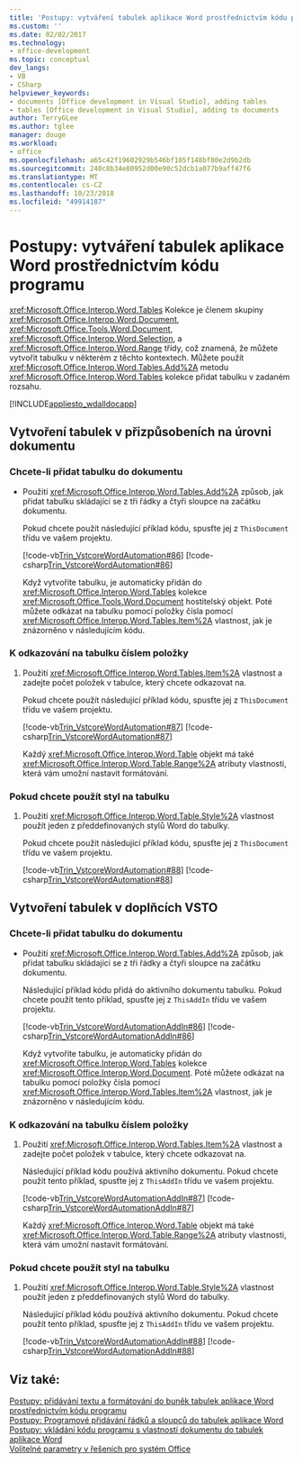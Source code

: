 ```yaml
---
title: 'Postupy: vytváření tabulek aplikace Word prostřednictvím kódu programu'
ms.custom: ''
ms.date: 02/02/2017
ms.technology:
- office-development
ms.topic: conceptual
dev_langs:
- VB
- CSharp
helpviewer_keywords:
- documents [Office development in Visual Studio], adding tables
- tables [Office development in Visual Studio], adding to documents
author: TerryGLee
ms.author: tglee
manager: douge
ms.workload:
- office
ms.openlocfilehash: a65c42f19602929b546bf105f148bf80e2d9b2db
ms.sourcegitcommit: 240c8b34e80952d00e90c52dcb1a077b9aff47f6
ms.translationtype: MT
ms.contentlocale: cs-CZ
ms.lasthandoff: 10/23/2018
ms.locfileid: "49914187"
---
```

# <a name="how-to-programmatically-create-word-tables"></a>Postupy: vytváření tabulek aplikace Word prostřednictvím kódu programu
  <xref:Microsoft.Office.Interop.Word.Tables> Kolekce je členem skupiny <xref:Microsoft.Office.Interop.Word.Document>, <xref:Microsoft.Office.Tools.Word.Document>, <xref:Microsoft.Office.Interop.Word.Selection>, a <xref:Microsoft.Office.Interop.Word.Range> třídy, což znamená, že můžete vytvořit tabulku v některém z těchto kontextech. Můžete použít <xref:Microsoft.Office.Interop.Word.Tables.Add%2A> metodu <xref:Microsoft.Office.Interop.Word.Tables> kolekce přidat tabulku v zadaném rozsahu.  
  
 [!INCLUDE[appliesto_wdalldocapp](../vsto/includes/appliesto-wdalldocapp-md.md)]  
  
## <a name="create-tables-in-document-level-customizations"></a>Vytvoření tabulek v přizpůsobeních na úrovni dokumentu  
  
### <a name="to-add-a-table-to-a-document"></a>Chcete-li přidat tabulku do dokumentu  
  
- Použití <xref:Microsoft.Office.Interop.Word.Tables.Add%2A> způsob, jak přidat tabulku skládající se z tři řádky a čtyři sloupce na začátku dokumentu.  
  
   Pokud chcete použít následující příklad kódu, spusťte jej z `ThisDocument` třídu ve vašem projektu.  
  
   [!code-vb[Trin_VstcoreWordAutomation#86](../vsto/codesnippet/VisualBasic/Trin_VstcoreWordAutomationVB/ThisDocument.vb#86)]
   [!code-csharp[Trin_VstcoreWordAutomation#86](../vsto/codesnippet/CSharp/Trin_VstcoreWordAutomationCS/ThisDocument.cs#86)]  
  
  Když vytvoříte tabulku, je automaticky přidán do <xref:Microsoft.Office.Interop.Word.Tables> kolekce <xref:Microsoft.Office.Tools.Word.Document> hostitelský objekt. Poté můžete odkázat na tabulku pomocí položky čísla pomocí <xref:Microsoft.Office.Interop.Word.Tables.Item%2A> vlastnost, jak je znázorněno v následujícím kódu.  
  
### <a name="to-refer-to-a-table-by-item-number"></a>K odkazování na tabulku číslem položky  
  
1. Použití <xref:Microsoft.Office.Interop.Word.Tables.Item%2A> vlastnost a zadejte počet položek v tabulce, který chcete odkazovat na.  
  
    Pokud chcete použít následující příklad kódu, spusťte jej z `ThisDocument` třídu ve vašem projektu.  
  
    [!code-vb[Trin_VstcoreWordAutomation#87](../vsto/codesnippet/VisualBasic/Trin_VstcoreWordAutomationVB/ThisDocument.vb#87)]
    [!code-csharp[Trin_VstcoreWordAutomation#87](../vsto/codesnippet/CSharp/Trin_VstcoreWordAutomationCS/ThisDocument.cs#87)]  
  
   Každý <xref:Microsoft.Office.Interop.Word.Table> objekt má také <xref:Microsoft.Office.Interop.Word.Table.Range%2A> atributy vlastnosti, která vám umožní nastavit formátování.  
  
### <a name="to-apply-a-style-to-a-table"></a>Pokud chcete použít styl na tabulku  
  
1.  Použití <xref:Microsoft.Office.Interop.Word.Table.Style%2A> vlastnost použít jeden z předdefinovaných stylů Word do tabulky.  
  
     Pokud chcete použít následující příklad kódu, spusťte jej z `ThisDocument` třídu ve vašem projektu.  
  
     [!code-vb[Trin_VstcoreWordAutomation#88](../vsto/codesnippet/VisualBasic/Trin_VstcoreWordAutomationVB/ThisDocument.vb#88)]
     [!code-csharp[Trin_VstcoreWordAutomation#88](../vsto/codesnippet/CSharp/Trin_VstcoreWordAutomationCS/ThisDocument.cs#88)]  
  
## <a name="create-tables-in-vsto-add-ins"></a>Vytvoření tabulek v doplňcích VSTO  
  
### <a name="to-add-a-table-to-a-document"></a>Chcete-li přidat tabulku do dokumentu  
  
- Použití <xref:Microsoft.Office.Interop.Word.Tables.Add%2A> způsob, jak přidat tabulku skládající se z tři řádky a čtyři sloupce na začátku dokumentu.  
  
   Následující příklad kódu přidá do aktivního dokumentu tabulku. Pokud chcete použít tento příklad, spusťte jej z `ThisAddIn` třídu ve vašem projektu.  
  
   [!code-vb[Trin_VstcoreWordAutomationAddIn#86](../vsto/codesnippet/VisualBasic/Trin_VstcoreWordAutomationAddIn/ThisAddIn.vb#86)]
   [!code-csharp[Trin_VstcoreWordAutomationAddIn#86](../vsto/codesnippet/CSharp/Trin_VstcoreWordAutomationAddIn/ThisAddIn.cs#86)]  
  
  Když vytvoříte tabulku, je automaticky přidán do <xref:Microsoft.Office.Interop.Word.Tables> kolekce <xref:Microsoft.Office.Interop.Word.Document>. Poté můžete odkázat na tabulku pomocí položky čísla pomocí <xref:Microsoft.Office.Interop.Word.Tables.Item%2A> vlastnost, jak je znázorněno v následujícím kódu.  
  
### <a name="to-refer-to-a-table-by-item-number"></a>K odkazování na tabulku číslem položky  
  
1. Použití <xref:Microsoft.Office.Interop.Word.Tables.Item%2A> vlastnost a zadejte počet položek v tabulce, který chcete odkazovat na.  
  
    Následující příklad kódu používá aktivního dokumentu. Pokud chcete použít tento příklad, spusťte jej z `ThisAddIn` třídu ve vašem projektu.  
  
    [!code-vb[Trin_VstcoreWordAutomationAddIn#87](../vsto/codesnippet/VisualBasic/Trin_VstcoreWordAutomationAddIn/ThisAddIn.vb#87)]
    [!code-csharp[Trin_VstcoreWordAutomationAddIn#87](../vsto/codesnippet/CSharp/Trin_VstcoreWordAutomationAddIn/ThisAddIn.cs#87)]  
  
   Každý <xref:Microsoft.Office.Interop.Word.Table> objekt má také <xref:Microsoft.Office.Interop.Word.Table.Range%2A> atributy vlastnosti, která vám umožní nastavit formátování.  
  
### <a name="to-apply-a-style-to-a-table"></a>Pokud chcete použít styl na tabulku  
  
1.  Použití <xref:Microsoft.Office.Interop.Word.Table.Style%2A> vlastnost použít jeden z předdefinovaných stylů Word do tabulky.  
  
     Následující příklad kódu používá aktivního dokumentu. Pokud chcete použít tento příklad, spusťte jej z `ThisAddIn` třídu ve vašem projektu.  
  
     [!code-vb[Trin_VstcoreWordAutomationAddIn#88](../vsto/codesnippet/VisualBasic/Trin_VstcoreWordAutomationAddIn/ThisAddIn.vb#88)]
     [!code-csharp[Trin_VstcoreWordAutomationAddIn#88](../vsto/codesnippet/CSharp/Trin_VstcoreWordAutomationAddIn/ThisAddIn.cs#88)]  
  
## <a name="see-also"></a>Viz také:  
 [Postupy: přidávání textu a formátování do buněk tabulek aplikace Word prostřednictvím kódu programu](../vsto/how-to-programmatically-add-text-and-formatting-to-cells-in-word-tables.md)   
 [Postupy: Programové přidávání řádků a sloupců do tabulek aplikace Word](../vsto/how-to-programmatically-add-rows-and-columns-to-word-tables.md)   
 [Postupy: vkládání kódu programu s vlastností dokumentu do tabulek aplikace Word](../vsto/how-to-programmatically-populate-word-tables-with-document-properties.md)   
 [Volitelné parametry v řešeních pro systém Office](../vsto/optional-parameters-in-office-solutions.md)  
  
  
